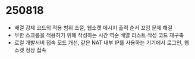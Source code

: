 # 250818
- 배열 강제 코드의 적용 범위 조절, 웹소켓 메시지 출력 순서 꼬임 문제 해결
- 무한 스크롤을 적용하기 위해 작성하는 시간 역순 배열 리스트 작성 코드 재구축
- 로컬 개발서버 접속 모드 개선, 같은 NAT 내부 IP를 사용하는 기기에서 로그인, 웹소켓 정상 접속